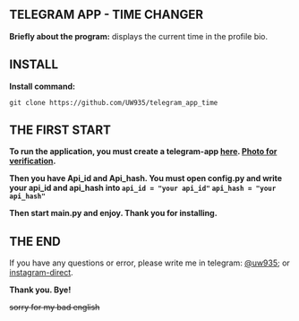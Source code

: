 ## TELEGRAM APP - TIME CHANGER ##
**Briefly about the program:** displays the current time in the profile bio.

## INSTALL ##
**Install command:**

`git clone https://github.com/UW935/telegram_app_time`
##  THE FIRST START ##
**To run the application, you must create a telegram-app [here](https://my.telegram.org/auth?to=create). [Photo for verification](https://imgur.com/a/UZZ5JyZ).**


**Then you have Api_id and Api_hash. You must open config.py and write your api_id and api_hash into `api_id = "your api_id"` `api_hash = "your api_hash"`**

**Then start main.py and enjoy. Thank you for installing.**

## THE END ##

If you have any questions or error, please write me in telegram: [@uw935](https://web.telegram.org/uw935); or [instagram-direct](https://www.instagram.com/uw_935/). 

**Thank you. Bye!**


~~sorry for my bad english~~
